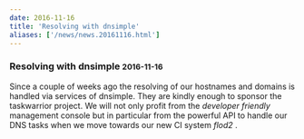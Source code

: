 ```yaml
---
date: 2016-11-16
title: 'Resolving with dnsimple'
aliases: ['/news/news.20161116.html']
---
```

<div class="col-md-8 main">
 <div class="row">
  <h3>
   Resolving with dnsimple
   <small>
    2016-11-16
   </small>
  </h3>
  <p>
   Since a couple of weeks ago the resolving of our hostnames and domains
            is handled via services of dnsimple. They are kindly enough to sponsor
            the taskwarrior project. We will not only profit from the
   <em>
    developer
            friendly
   </em>
   management console but in particular from the powerful API
            to handle our DNS tasks when we move towards our new CI system
   <em>
    flod2
   </em>
   .
  </p>
 </div>
</div>

